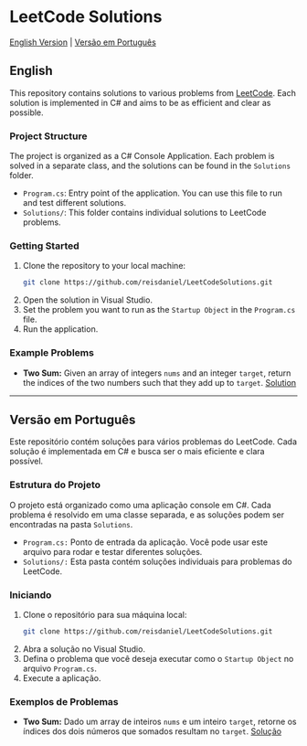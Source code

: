 # LeetCode Solutions

[English Version](#english) | [Versão em Português](#versão-em-português)

## English

This repository contains solutions to various problems from [LeetCode](https://leetcode.com/). Each solution is implemented in C# and aims to be as efficient and clear as possible.

### Project Structure

The project is organized as a C# Console Application. Each problem is solved in a separate class, and the solutions can be found in the `Solutions` folder.

- `Program.cs`: Entry point of the application. You can use this file to run and test different solutions.
- `Solutions/`: This folder contains individual solutions to LeetCode problems.

### Getting Started

1. Clone the repository to your local machine:
   ```sh
   git clone https://github.com/reisdaniel/LeetCodeSolutions.git
2. Open the solution in Visual Studio.
3. Set the problem you want to run as the `Startup Object` in the `Program.cs` file.
4. Run the application.

### Example Problems

- **Two Sum:** Given an array of integers `nums` and an integer `target`, return the indices of the two numbers such that they add up to `target`. [Solution](Solutions/TwoSum.cs)

---
## Versão em Português

Este repositório contém soluções para vários problemas do LeetCode. Cada solução é implementada em C# e busca ser o mais eficiente e clara possível.

### Estrutura do Projeto

O projeto está organizado como uma aplicação console em C#. Cada problema é resolvido em uma classe separada, e as soluções podem ser encontradas na pasta `Solutions`.

- `Program.cs:` Ponto de entrada da aplicação. Você pode usar este arquivo para rodar e testar diferentes soluções.
- `Solutions/:` Esta pasta contém soluções individuais para problemas do LeetCode.

### Iniciando

1. Clone o repositório para sua máquina local:
   ```sh
   git clone https://github.com/reisdaniel/LeetCodeSolutions.git
2. Abra a solução no Visual Studio.
3. Defina o problema que você deseja executar como o `Startup Object` no arquivo `Program.cs`.
4. Execute a aplicação.

### Exemplos de Problemas

- **Two Sum:** Dado um array de inteiros `nums` e um inteiro `target`, retorne os índices dos dois números que somados resultam no `target`. [Solução](Solutions/TwoSum.cs)

